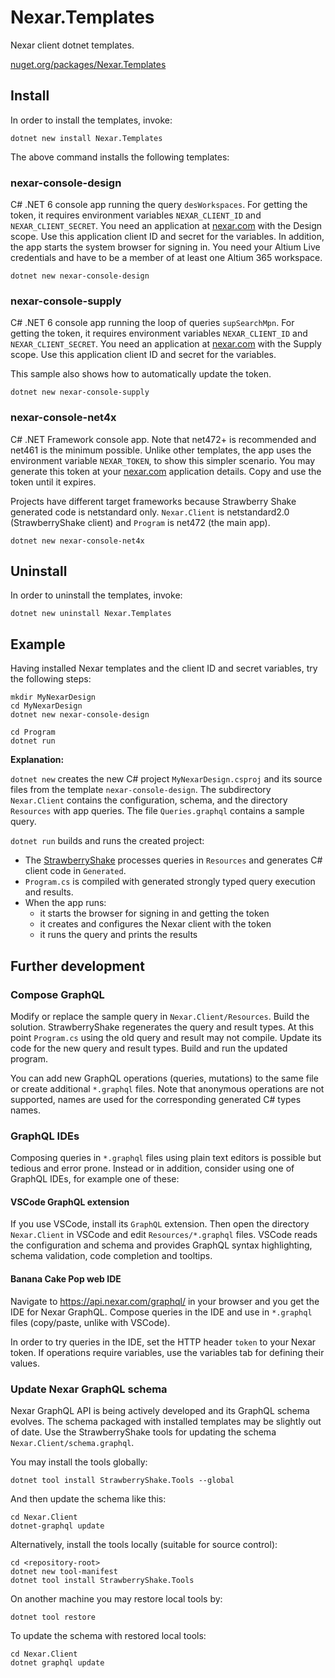 # Nexar.Templates

[nexar.com]: https://nexar.com/
[StrawberryShake]: https://github.com/ChilliCream/hotchocolate

Nexar client dotnet templates.

[nuget.org/packages/Nexar.Templates](https://www.nuget.org/packages/Nexar.Templates/)

## Install

In order to install the templates, invoke:

```
dotnet new install Nexar.Templates
```

The above command installs the following templates:

### nexar-console-design

C# .NET 6 console app running the query `desWorkspaces`.
For getting the token, it requires environment variables `NEXAR_CLIENT_ID` and `NEXAR_CLIENT_SECRET`.
You need an application at [nexar.com] with the Design scope.
Use this application client ID and secret for the variables.
In addition, the app starts the system browser for signing in.
You need your Altium Live credentials and have to be a member of at least one Altium 365 workspace.

    dotnet new nexar-console-design

### nexar-console-supply

C# .NET 6 console app running the loop of queries `supSearchMpn`.
For getting the token, it requires environment variables `NEXAR_CLIENT_ID` and `NEXAR_CLIENT_SECRET`.
You need an application at [nexar.com] with the Supply scope.
Use this application client ID and secret for the variables.

This sample also shows how to automatically update the token.

    dotnet new nexar-console-supply

### nexar-console-net4x

C# .NET Framework console app. Note that net472+ is recommended and net461 is the minimum possible.
Unlike other templates, the app uses the environment variable `NEXAR_TOKEN`, to show this simpler scenario.
You may generate this token at your [nexar.com] application details. Copy and use the token until it expires.

Projects have different target frameworks because Strawberry Shake generated code is netstandard only.
`Nexar.Client` is netstandard2.0 (StrawberryShake client) and `Program` is net472 (the main app).

    dotnet new nexar-console-net4x

## Uninstall

In order to uninstall the templates, invoke:

```
dotnet new uninstall Nexar.Templates
```

## Example

Having installed Nexar templates and the client ID and secret variables, try the following steps:

```
mkdir MyNexarDesign
cd MyNexarDesign
dotnet new nexar-console-design

cd Program
dotnet run
```

**Explanation:**

`dotnet new` creates the new C# project `MyNexarDesign.csproj` and its source files from the template `nexar-console-design`.
The subdirectory `Nexar.Client` contains the configuration, schema, and the directory `Resources` with app queries.
The file `Queries.graphql` contains a sample query.

`dotnet run` builds and runs the created project:

- The [StrawberryShake] processes queries in `Resources` and generates C# client code in `Generated`.
- `Program.cs` is compiled with generated strongly typed query execution and results.
- When the app runs:
    - it starts the browser for signing in and getting the token
    - it creates and configures the Nexar client with the token
    - it runs the query and prints the results

## Further development

### Compose GraphQL

Modify or replace the sample query in `Nexar.Client/Resources`.
Build the solution. StrawberryShake regenerates the query and result types.
At this point `Program.cs` using the old query and result may not compile.
Update its code for the new query and result types.
Build and run the updated program.

You can add new GraphQL operations (queries, mutations) to the same file or
create additional `*.graphql` files. Note that anonymous operations are not
supported, names are used for the corresponding generated C# types names.

### GraphQL IDEs

Composing queries in `*.graphql` files using plain text editors is possible but tedious and error prone.
Instead or in addition, consider using one of GraphQL IDEs, for example one of these:

#### VSCode GraphQL extension

If you use VSCode, install its `GraphQL` extension.
Then open the directory `Nexar.Client` in VSCode and edit `Resources/*.graphql` files.
VSCode reads the configuration and schema and provides GraphQL syntax highlighting, schema validation, code completion and tooltips.

#### Banana Cake Pop web IDE

Navigate to <https://api.nexar.com/graphql/> in your browser and you get the IDE for Nexar GraphQL.
Compose queries in the IDE and use in `*.graphql` files (copy/paste, unlike with VSCode).

In order to try queries in the IDE, set the HTTP header `token` to your Nexar token.
If operations require variables, use the variables tab for defining their values.

### Update Nexar GraphQL schema

Nexar GraphQL API is being actively developed and its GraphQL schema evolves.
The schema packaged with installed templates may be slightly out of date.
Use the StrawberryShake tools for updating the schema `Nexar.Client/schema.graphql`.

You may install the tools globally:

    dotnet tool install StrawberryShake.Tools --global

And then update the schema like this:

    cd Nexar.Client
    dotnet-graphql update

Alternatively, install the tools locally (suitable for source control):

    cd <repository-root>
    dotnet new tool-manifest
    dotnet tool install StrawberryShake.Tools

On another machine you may restore local tools by:

    dotnet tool restore

To update the schema with restored local tools:

    cd Nexar.Client
    dotnet graphql update
